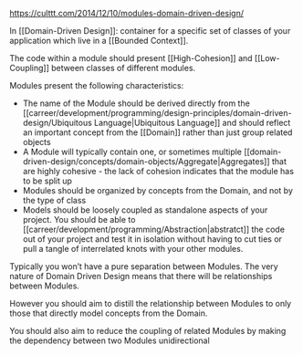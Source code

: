 https://culttt.com/2014/12/10/modules-domain-driven-design/

In [[Domain-Driven Design]]: container for a specific set of classes of your application which live in a [[Bounded Context]].

The code within a module should present [[High-Cohesion]] and [[Low-Coupling]] between classes of different modules.

Modules present the following characteristics:

- The name of the Module should be derived directly from the [[carreer/development/programming/design-principles/domain-driven-design/Ubiquitous Language|Ubiquitous Language]] and should reflect an important concept from the [[Domain]] rather than just group related objects
- A Module will typically contain one, or sometimes multiple [[domain-driven-design/concepts/domain-objects/Aggregate|Aggregates]] that are highly cohesive - the lack of cohesion indicates that the module has to be split up
- Modules should be organized by concepts from the Domain, and not by the type of class
- Models should be loosely coupled as standalone aspects of your project. You should be able to [[carreer/development/programming/Abstraction|abstratct]] the code out of your project and test it in isolation without having to cut ties or pull a tangle of interrelated knots with your other modules.

Typically you won’t have a pure separation between Modules. The very nature of Domain Driven Design means that there will be relationships between Modules.

However you should aim to distill the relationship between Modules to only those that directly model concepts from the Domain.

You should also aim to reduce the coupling of related Modules by making the dependency between two Modules unidirectional
